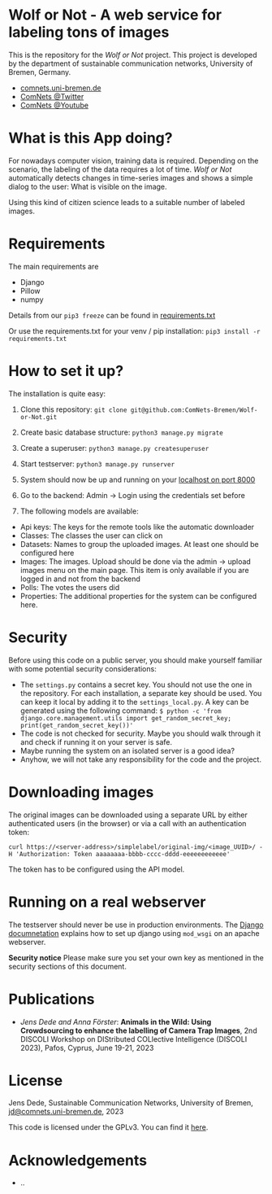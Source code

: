 Wolf or Not - A web service for labeling tons of images
=======================================================

This is the repository for the *Wolf or Not* project. This project is developed by
the department of sustainable communication networks, University of Bremen,
Germany.

- [comnets.uni-bremen.de](https://comnets.uni-bremen.de/)
- [ComNets @Twitter](https://twitter.com/ComNetsBremen)
- [ComNets @Youtube](https://www.youtube.com/comnetsbremen)


What is this App doing?
=======================

For nowadays computer vision, training data is required. Depending on the
scenario, the labeling of the data requires a lot of time. *Wolf or Not*
automatically detects changes in time-series images and shows a simple dialog
to the user: What is visible on the image.

Using this kind of citizen science leads to a suitable number of labeled
images.

Requirements
============

The main requirements are

* Django
* Pillow
* numpy

Details from our `pip3 freeze` can be found in
[requirements.txt](requirements.txt)

Or use the requirements.txt for your venv / pip installation:
`pip3 install -r requirements.txt`

How to set it up?
=================

The installation is quite easy:

1) Clone this repository:
`git clone git@github.com:ComNets-Bremen/Wolf-or-Not.git`

2) Create basic database structure:
`python3 manage.py migrate`

3) Create a superuser:
`python3 manage.py createsuperuser`

4) Start testserver:
`python3 manage.py runserver`

5) System should now be up and running on your [localhost on port 8000](http://127.0.0.1:8000)

6) Go to the backend: Admin -> Login using the credentials set before

7) The following models are available:

  * Api keys: The keys for the remote tools like the automatic downloader
  * Classes: The classes the user can click on
  * Datasets: Names to group the uploaded images. At least one should be
configured here
  * Images: The images. Upload should be done via the admin -> upload images
menu on the main page. This item is only available if you are logged in and not
from the backend
  * Polls: The votes the users did
  * Properties: The additional properties for the system can be configured here.



Security
========

Before using this code on a public server, you should make yourself familiar
with some potential security considerations:

- The `settings.py` contains a secret key. You should not use the one in the
  repository. For each installation, a separate key should be used. You can
  keep it local by adding it to the `settings_local.py`. A key can be generated
  using the following command:
  `$ python -c 'from django.core.management.utils import get_random_secret_key;
  print(get_random_secret_key())'`
- The code is not checked for security. Maybe you should walk through it
  and check if running it on your server is safe.
- Maybe running the system on an isolated server is a good idea?
- Anyhow, we will not take any responsibility for the code and the project.


Downloading images
==================

The original images can be downloaded using a separate URL by either
authenticated users (in the browser) or via a call with an authentication token:

`curl https://<server-address>/simplelabel/original-img/<image_UUID>/ -H 'Authorization: Token aaaaaaaa-bbbb-cccc-dddd-eeeeeeeeeeee'`

The token has to be configured using the API model.

Running on a real webserver
===========================

The testserver should never be use in production environments. The [Django
documnetation](https://docs.djangoproject.com/en/4.1/howto/deployment/wsgi/modwsgi/)
explains how to set up django using `mod_wsgi` on an apache webserver.

**Security notice** Please make sure you set your own key as mentioned in the
security sections of this document.

Publications
============

- *Jens Dede and Anna Förster*: **Animals in the Wild: Using Crowdsourcing to enhance the labelling of Camera Trap Images**, 2nd DISCOLI Workshop on DIStributed COLlective Intelligence (DISCOLI 2023), Pafos, Cyprus, June 19-21, 2023

License
=======

Jens Dede, Sustainable Communication Networks, University of Bremen, jd@comnets.uni-bremen.de, 2023

This code is licensed under the GPLv3. You can find it [here](LICENSE).

Acknowledgements
================

* ..
